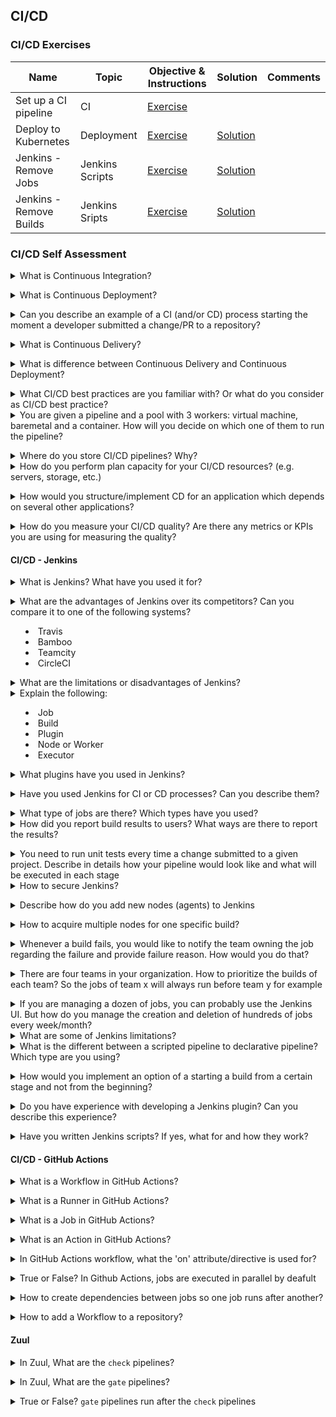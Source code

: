 ## CI/CD

### CI/CD Exercises

|Name|Topic|Objective & Instructions|Solution|Comments|
|--------|--------|------|----|----|
| Set up a CI pipeline | CI | [Exercise](ci_for_open_source_project.md) | | |
| Deploy to Kubernetes | Deployment | [Exercise](deploy_to_kubernetes.md) | [Solution](solutions/deploy_to_kubernetes/README.md) | |
| Jenkins - Remove Jobs | Jenkins Scripts | [Exercise](remove_jobs.md) | [Solution](solutions/remove_jobs_solution.groovy) | |
| Jenkins - Remove Builds | Jenkins Sripts | [Exercise](remove_builds.md) | [Solution](solutions/remove_builds_solution.groovy) | |

### CI/CD Self Assessment

<details>
<summary>What is Continuous Integration?</summary><br><b>

A development practice where developers integrate code into a shared repository frequently. It can range from a couple of changes every day or a week to a couple of changes in one hour in larger scales.

Each piece of code (change/patch) is verified, to make the change is safe to merge. Today, it's a common practice to test the change using an automated build that makes sure the code can be integrated. It can be one build which runs several tests in different levels (unit, functional, etc.) or several separate builds that all or some has to pass in order for the change to be merged into the repository.
</b></details>

<details>
<summary>What is Continuous Deployment?</summary><br><b>

A development strategy used by developers to release software automatically into production where any code commit must pass through an automated testing phase. Only when this is successful is the release considered production worthy. This eliminates any human interaction and should be implemented only after production-ready pipelines have been set with real-time monitoring and reporting of deployed assets. If any issues are detected in production it should be easy to rollback to previous working state.

For more info please read [here](https://www.atlassian.com/continuous-delivery/continuous-deployment)
</b></details>

<details>
<summary>Can you describe an example of a CI (and/or CD) process starting the moment a developer submitted a change/PR to a repository?</summary><br><b>

There are many answers for such a question, as CI processes vary, depending on the technologies used and the type of the project to where the change was submitted.
Such processes can include one or more of the following stages:

* Compile 
* Build
* Install
* Configure
* Update
* Test

An example of one possible answer:

A developer submitted a pull request to a project. The PR (pull request) triggered two jobs (or one combined job). One job for running lint test on the change and the second job for building a package which includes the submitted change, and running multiple api/scenario tests using that package. Once all tests passed and the change was approved by a maintainer/core, it's merged/pushed to the repository. If some of the tests failed, the change will not be allowed to merged/pushed to the repository.

A complete different answer or CI process, can describe how a developer pushes code to a repository, a workflow then triggered to build a container image and push it to the registry. Once in the registry, the k8s cluster is applied with the new changes.
</b></details>

<details>
<summary>What is Continuous Delivery?</summary><br><b>

A development strategy used to frequently deliver code to QA and Ops for testing. This entails having a staging area that has production like features where changes can only be accepted for production after a manual review. Because of this human entanglement there is usually a time lag between release and review making it slower and error prone as compared to continuous deployment.

For more info please read [here](https://www.atlassian.com/continuous-delivery/continuous-deployment)
</b></details>

<details>
<summary>What is difference between Continuous Delivery and Continuous Deployment?</summary><br><b>

Both encapsulate the same process of deploying the changes which were compiled and/or tested in the CI pipelines.<br>
The difference between the two is that Continuous Delivery isn't fully automated process as opposed to Continuous Deployment where every change that is tested in the process is eventually deployed to production. In continuous delivery someone is either approving the deployment process or the deployment process is based on constraints and conditions (like time constraint of deploying every week/month/...)
</b></details>

<details>
<summary>What CI/CD best practices are you familiar with? Or what do you consider as CI/CD best practice?</summary><br><b>

* Commit and test often.
* Testing/Staging environment should be a clone of production environment.
* Clean up your environments (e.g. your CI/CD pipelines may create a lot of resources. They should also take care of cleaning up everything they create)
* The CI/CD pipelines should provide the same results when executed locally or remotely
* Treat CI/CD as another application in your organization. Not as a glue code.
* On demand environments instead of pre-allocated resources for CI/CD purposes
* Stages/Steps/Tasks of pipelines should be shared between applications or microservices (don't re-invent common tasks like "cloning a project")
</b></details>

<details>
<summary>You are given a pipeline and a pool with 3 workers: virtual machine, baremetal and a container. How will you decide on which one of them to run the pipeline?</summary><br><b>

The decision on which type of worker (virtual machine, bare-metal, or container) to use for running a pipeline would depend on several factors, including the nature of the pipeline, the requirements of the software being built, the available resources, and the specific goals and constraints of the development and deployment process. Here are some considerations that can help in making the decision:

1. Pipeline requirements
2. Resource availability
3. Scalability and flexibility
4. Deployment and isolation requirements
5. Security considerations
6. Development and operational workflows
7. Cost considerations

Based on these considerations, the appropriate choice of worker (virtual machine, bare-metal, or container) for running the pipeline would be determined by weighing the pros and cons of each option and aligning with the specific requirements, resources, and goals of the development and deployment process. It may also be useful to consult with relevant stakeholders, such as developers, operations, and infrastructure teams, to gather input and make an informed decision.
</b></details>

<details>
<summary>Where do you store CI/CD pipelines? Why?</summary><br><b>

There are multiple approaches as to where to store the CI/CD pipeline definitions:

1. App Repository - store them in the same repository of the application they are building or testing (perhaps the most popular one)
2. Central Repository - store all organization's/project's CI/CD pipelines in one separate repository (perhaps the best approach when multiple teams test the same set of projects and they end up having many pipelines)
3. CI repo for every app repo - you separate CI related code from app code but you don't put everything in one place (perhaps the worst option due to the maintenance)
4. The platform where the CI/CD pipelines are being executed (e.g. Kubernetes Cluster in case of Tekton/OpenShift Pipelines).
</b></details>

<details>
<summary>How do you perform plan capacity for your CI/CD resources? (e.g. servers, storage, etc.)</summary><br><b>

Capacity planning for CI/CD resources involves estimating the resources required to support the CI/CD pipeline and ensuring that the infrastructure has enough capacity to meet the demands of the pipeline. Here are some steps to perform capacity planning for CI/CD resources:

1. Analyze workload
2. Monitor current usage
3. Identify resource bottlenecks
4. Forecast future demand
5. Plan for growth
6. Consider scalability and elasticity
7. Evaluate cost and budget
8. Continuously monitor and adjust

By following these steps, you can effectively plan the capacity for your CI/CD resources, ensuring that your pipeline has sufficient resources to operate efficiently and meet the demands of your development process.
</b></details>

<details>
<summary>How would you structure/implement CD for an application which depends on several other applications?</summary><br><b>

Implementing Continuous Deployment (CD) for an application that depends on several other applications requires careful planning and coordination to ensure smooth and efficient deployment of changes across the entire ecosystem. Here are some general steps to structure/implement CD for an application with dependencies:

1. Define the deployment pipeline
2. Automate the deployment process
3. Version control and dependency management
4. Continuous integration and testing
5. Rolling deployments
6. Monitor and manage dependencies
7. Testing across the ecosystem
8. Rollback and recovery strategies
9. Security and compliance
10. Documentation and communication

Implementing CD for an application with dependencies requires careful planning, coordination, and automation to ensure efficient and reliable deployments. By following best practices such as automation, version control, testing, monitoring, rollback strategies, and effective communication, you can ensure a smooth and successful CD process for your application ecosystem.
</b></details>

<details>
<summary>How do you measure your CI/CD quality? Are there any metrics or KPIs you are using for measuring the quality?</summary><br><b>

Measuring the quality of CI/CD processes is crucial to identify areas for improvement, ensure efficient and reliable software delivery, and achieve continuous improvement. Here are some commonly used metrics and KPIs (Key Performance Indicators) to measure CI/CD quality:

1. Build Success Rate: This metric measures the percentage of successful builds compared to the total number of builds. A high build success rate indicates that the majority of builds are successful and the CI/CD pipeline is stable.
2. Build and Deployment Time: This metric measures the time it takes to build and deploy changes from code commit to production. Faster build and deployment times indicate shorter feedback loops and faster time to market.
3. Deployment Frequency: This metric measures the frequency of deployments to production within a given time period. Higher deployment frequency indicates faster release cycles and more frequent updates to production.
4. Mean Time to Detect (MTTD): This metric measures the average time it takes to detect issues or defects in the CI/CD pipeline or production environment. Lower MTTD indicates faster detection and resolution of issues, leading to higher quality and more reliable deployments.
5. Mean Time to Recover (MTTR): This metric measures the average time it takes to recover from issues or incidents in the CI/CD pipeline or production environment. Lower MTTR indicates faster recovery and reduced downtime, leading to higher availability and reliability.
6. Feedback Loop Time: This metric measures the time it takes to receive feedback on code changes, including code reviews, test results, and other feedback mechanisms. Faster feedback loop times enable quicker iterations and faster improvements in the CI/CD process.
7. Customer Satisfaction: This metric measures the satisfaction of end-users or customers with the quality and reliability of the deployed software. Higher customer satisfaction indicates that the CI/CD process is delivering high-quality software that meets customer expectations.

These are just some examples of metrics and KPIs that can be used to measure the quality of CI/CD processes. It's important to choose metrics that align with the goals and objectives of your organization and regularly track and analyze them to continuously improve the CI/CD process and ensure high-quality software delivery.
</b></details>

#### CI/CD - Jenkins

<details>
<summary>What is Jenkins? What have you used it for?</summary><br><b>

Jenkins is an open source automation tool written in Java with plugins built for Continuous Integration purpose. Jenkins is used to build and test your software projects continuously making it easier for developers to integrate changes to the project, and making it easier for users to obtain a fresh build. It also allows you to continuously deliver your software by integrating with a large number of testing and deployment technologies.

Jenkins integrates development life-cycle processes of all kinds, including build, document, test, package, stage, deploy, static analysis and much more.

</b></details>

<details>
<summary>What are the advantages of Jenkins over its competitors? Can you compare it to one of the following systems?

  * Travis
  * Bamboo
  * Teamcity
  * CircleCI</summary><br><b>

  Jenkins has several advantages over its competitors, including Travis, Bamboo, TeamCity, and CircleCI. Here are some of the key advantages:

1. Open-source and free
2. Customizable and flexible
3. Wide range of integrations and Plugins
4. Active and supportive community

When comparing Jenkins to its competitors, there are some key differences in terms of features and capabilities. For example:

- Travis: Travis is a cloud-based CI/CD platform that is known for its ease of use and fast setup. However, it has fewer customization options and integrations compared to Jenkins.
- Bamboo: Bamboo is a CI/CD tool from Atlassian, the makers of JIRA and Confluence. It provides a range of features for building, testing, and deploying software, but it can be more expensive and complex to set up compared to Jenkins.
- TeamCity: TeamCity is a CI/CD tool from JetBrains, the makers of IntelliJ IDEA. It provides a range of features for building, testing, and deploying software, but it can be more complex and resource-intensive compared to Jenkins.
- CircleCI: CircleCI is a cloud-based CI/CD platform that is known for its fast build times and easy integration with GitHub. However, it can be more expensive compared to Jenkins, especially for larger projects.
</b></details>

<details>
<summary>What are the limitations or disadvantages of Jenkins?</summary><br><b>

This might be considered to be an opinionated answer:

* Old fashioned dashboards with not many options to customize it
* Containers readiness (this has improved with Jenkins X)
* By itself, it doesn't have many features. On the other hand, there many plugins created by the community to expand its abilities
* Managing Jenkins and its pipelines as a code can be one hell of a nightmare
</b></details>

<details>
<summary>Explain the following:

- Job
- Build
- Plugin
- Node or Worker
- Executor</summary><br><b>
- Job is an automation definition = what and where to execute once the user clicks on "build" 
- Build is a running instance of a job. You can have one or more builds at any given point of time (unless limited by configuration)
- A worker is the machine/instance on which the build is running. When a build starts, it "acquires" a worker out of a pool to run on it.
- An executor is variable of the worker, defining how many builds can run on that worker in parallel. An executor value of 3 means, that 3 builds can run at any point on that executor (not necessarily of the same job. Any builds)
</b></details>

<details>
<summary>What plugins have you used in Jenkins?</summary><br><b>

Jenkins has a vast library of plugins, and the most commonly used plugins depend on the specific needs and requirements of each organization. However, here are some of the most popular and widely used plugins in Jenkins:

    Pipeline: This plugin allows users to create and manage complex, multi-stage pipelines using a simple and easy-to-use scripting language. It provides a powerful and flexible way to automate the entire software delivery process, from code commit to deployment.

    Git: This plugin provides integration with Git, one of the most popular version control systems used today. It allows users to pull code from Git repositories, trigger builds based on code changes, and push code changes back to Git.

    Docker: This plugin provides integration with Docker, a popular platform for building, shipping, and running distributed applications. It allows users to build and run Docker containers as part of their build process, enabling easy and repeatable deployment of applications.

    JUnit: This plugin provides integration with JUnit, a popular unit testing framework for Java applications. It allows users to run JUnit tests as part of their build process and generates reports and statistics on test results.

    Cobertura: This plugin provides code coverage reporting for Java applications. It allows users to measure the code coverage of their tests and generate reports on which parts of the code are covered by tests.

    Email Extension: This plugin provides advanced email notification capabilities for Jenkins. It allows users to customize the content and format of email notifications, including attachments, and send notifications to specific users or groups based on build results.

    Artifactory: This plugin provides integration with Artifactory, a popular artifact repository for storing and managing binaries and dependencies. It allows users to publish and retrieve artifacts from Artifactory as part of their build process.

    SonarQube: This plugin provides integration with SonarQube, a popular code quality analysis tool. It allows users to run code quality checks and generate reports on code quality metrics such as code complexity, code duplication, and code coverage.
</b></details>

<details>
<summary>Have you used Jenkins for CI or CD processes? Can you describe them?</summary><br><b>

Let's assume we have a web application built using Node.js, and we want to automate its build and deployment process using Jenkins. Here is how we can set up a simple CI/CD pipeline using Jenkins:

1. Install Jenkins: We can install Jenkins on a dedicated server or on a cloud platform such as AWS or Google Cloud.
2. Install necessary plugins: Depending on the specific requirements of the project, we may need to install plugins such as NodeJS, Git, Docker, and any other plugins required by the project.
3. Create a new job: In Jenkins, a job is a defined set of instructions for automating a particular task. We can create a new job and configure it to build our Node.js application.
4. Configure the job: We can configure the job to pull the latest code from the Git repository, install any necessary dependencies using Node.js, run unit tests, and build the application using a build script.
5. Set up a deployment environment: We can set up a separate environment for deploying the application, such as a staging or production environment. We can use Docker to create a container image of the application and deploy it to the environment.
6. Set up continuous deployment: We can configure the job to automatically deploy the application to the deployment environment if the build and tests pass.
7. Monitor and troubleshoot: We can monitor the pipeline for errors or failures and troubleshoot any issues that arise.

This is just a simple example of a CI/CD pipeline using Jenkins, and the specific implementation details may vary depending on the requirements of the project.
</b></details>

<details>
<summary>What type of jobs are there? Which types have you used?</summary><br><b>

In Jenkins, there are various types of jobs, including:

1. Freestyle job: This is the most common type of job in Jenkins, which allows users to define custom build steps and configure various options, including build triggers, SCM polling, and post-build actions.
2. Pipeline job: Pipeline job is a newer feature in Jenkins that allows users to define a pipeline of jobs that can be executed in a specific order. The pipeline can be defined using a Jenkinsfile, which provides a script-like syntax for defining the pipeline stages, steps, and conditions.
3. Multi-configuration job: This type of job allows users to execute the same job with multiple configurations, such as different operating systems, browsers, or devices. Jenkins will execute the job for each configuration specified, providing a matrix of results.
4. Maven job: This type of job is specifically designed for building Java applications using the Maven build tool. Jenkins will execute the Maven build process, including compiling, testing, and packaging the application.
5. Parameterized job: This type of job allows users to define parameters that can be passed into the build process at runtime. Parameters can be used to customize the build process, such as specifying the version number or target environment.
</b></details>

<details>
<summary>How did you report build results to users? What ways are there to report the results?</summary><br><b>

You can report via:
  * Emails
  * Messaging apps
  * Dashboards

Each has its own disadvantages and advantages. Emails for example, if sent too often, can be eventually disregarded or ignored.
</b></details>

<details>
<summary>You need to run unit tests every time a change submitted to a given project. Describe in details how your pipeline would look like and what will be executed in each stage</summary><br><b>

The pipelines will have multiple stages:

  * Clone the project
  * Install test dependencies (for example, if I need tox package to run the tests, I will install it in this stage)
  * Run unit tests
  * (Optional) report results (For example an email to the users)
  * Archive the relevant logs/files
</b></details>

<details>
<summary>How to secure Jenkins?</summary><br><b>

 [Jenkins documentation](https://www.jenkins.io/doc/book/security/securing-jenkins/) provides some basic intro for securing your Jenkins server.
</b></details>

<details>
<summary>Describe how do you add new nodes (agents) to Jenkins</summary><br><b>

You can describe the UI way to add new nodes but better to explain how to do in a way that scales like a script or using dynamic source for nodes like one of the existing clouds.
</b></details>

<details>
<summary>How to acquire multiple nodes for one specific build?</summary><br><b>

To acquire multiple nodes for a specific build in Jenkins, you can use the "Parallel" feature in the pipeline script. The "Parallel" feature allows you to run multiple stages in parallel, and each stage can run on a different node.

Here is an example pipeline script that demonstrates how to acquire multiple nodes for a specific build:

```tsx
pipeline {
    agent any
    stages {
        stage('Build') {
            parallel {
                stage('Node 1') {
                    agent { label 'node1' }
                    steps {
                        // Run build commands on Node 1
                    }
                }
                stage('Node 2') {
                    agent { label 'node2' }
                    steps {
                        // Run build commands on Node 2
                    }
                }
                stage('Node 3') {
                    agent { label 'node3' }
                    steps {
                        // Run build commands on Node 3
                    }
                }
            }
        }
        stage('Deploy') {
            agent any
            steps {
                // Deploy the built artifacts
            }
        }
    }
}
```

In this example, the "Build" stage has three parallel stages, each running on a different node labeled as "node1", "node2", and "node3". The "Deploy" stage runs after the build is complete and runs on any available node.

To use this pipeline script, you will need to have the three nodes (node1, node2, and node3) configured in Jenkins. You will also need to ensure that the necessary build commands and dependencies are installed on each node.
</b></details>

<details>
<summary>Whenever a build fails, you would like to notify the team owning the job regarding the failure and provide failure reason. How would you do that?</summary><br><b>

In Jenkins, you can use the "Email Notification" plugin to notify a team when a build fails. Here are the steps to set up email notifications for failed builds:

1. Install the "Email Notification" plugin if it's not already installed in Jenkins.
2. Go to the Jenkins job configuration page and click on "Configure".
3. Scroll down to the "Post-build Actions" section and click on "Add post-build action".
4. Select "Editable Email Notification" from the list of options.
5. Fill out the required fields, such as the recipient email addresses, subject line, and email content. You can use Jenkins environment variables, such as ${BUILD_URL} and ${BUILD_LOG}, to include build-specific information in the email content.
6. In the "Advanced Settings" section, select the "Send to recipients" option and choose "Only on failure" from the dropdown menu.
7. Click "Save" to save the job configuration.

With this setup, Jenkins will send an email notification to the specified recipients whenever a build fails, providing them with the failure reason and any other relevant information.
</b></details>

<details>
<summary>There are four teams in your organization. How to prioritize the builds of each team? So the jobs of team x will always run before team y for example</summary><br><b>

In Jenkins, you can prioritize the builds of each team by using the "Priority Sorter" plugin. Here are the steps to set up build prioritization:

1. Install the "Priority Sorter" plugin if it's not already installed in Jenkins.
2. Go to the Jenkins system configuration page and click on "Configure Global Security". Scroll down to the "Access Control" section and click on "Per-project basis".
3. In the "Project default actions" section, select "Configure build triggers and execution" from the dropdown menu. Click on "Add user or group" and add the groups that represent each team in your organization.
4. Go to each Jenkins job configuration page and click on "Configure". Scroll down to the "Build Environment" section and click on "Add build step". Select "Set build priority with Priority Sorter" from the list of options.
5. Set the priority of the job based on the team that owns it. For example, if Team X owns the job, set the priority to a higher value than the jobs owned by Team Y. Click "Save" to save the job configuration.

With this setup, Jenkins will prioritize the builds of each team based on the priority value set in the job configuration. Jobs owned by Team X will have a higher priority than jobs owned by Team Y, ensuring that they are executed first.
</b></details>

<details>
<summary>If you are managing a dozen of jobs, you can probably use the Jenkins UI. But how do you manage the creation and deletion of hundreds of jobs every week/month?</summary><br><b>

Managing the creation and deletion of hundreds of jobs every week/month in Jenkins can be a daunting task if done manually through the UI. Here are some approaches to manage large numbers of jobs efficiently:

1. Use job templates
2. Use Job DSL
3. Use Jenkins REST API
4. Use a configuration management tool
5. Use a Jenkins job management tool
</b></details>

<details>
<summary>What are some of Jenkins limitations?</summary><br><b>

  * Testing cross-dependencies (changes from multiple projects together)
  * Starting builds from any stage (although Cloudbees implemented something called checkpoints)
</b></details>

<details>
<summary>What is the different between a scripted pipeline to declarative pipeline? Which type are you using?</summary><br><b>

Jenkins supports two types of pipelines: Scripted pipelines and Declarative pipelines.

Scripted pipelines use Groovy syntax and provide a high degree of flexibility and control over the build process. Scripted pipelines allow developers to write custom code to handle complex scenarios, but can be complex and hard to maintain.

Declarative pipelines are a newer feature and provide a simpler way to define pipelines using YAML syntax. Declarative pipelines provide a more structured and opinionated way to define builds, making it easier to get started with pipelines and reducing the risk of errors.

Some key differences between the two types of pipelines are:

1. Syntax: Scripted pipelines use Groovy syntax while declarative pipelines use YAML syntax.
2. Structure: Declarative pipelines have a more structured format and define specific stages, while scripted pipelines provide more flexibility in defining build stages and steps.
3. Error handling: Declarative pipelines provide a more comprehensive error handling system with built-in conditions and actions, while scripted pipelines require more manual error handling.
4. Ease of use: Declarative pipelines are easier to use for beginners and provide a simpler syntax, while scripted pipelines require more expertise in Groovy and can be more complex.
5. Maintenance: Declarative pipelines are easier to maintain and can be modified with less effort compared to scripted pipelines, which can be more difficult to modify and extend over time.

I am familiar with both types of pipelines, but generally prefer declarative pipelines for their ease of use and simplicity.
</b></details>

<details>
<summary>How would you implement an option of a starting a build from a certain stage and not from the beginning?</summary><br><b>

To implement an option of starting a build from a certain stage and not from the beginning in a Jenkins pipeline, we can use the `when` directive along with a custom parameter to determine the starting stage. Here are the steps to implement this:

1. Add a custom parameter to the pipeline. This parameter can be a simple string or a more complex data type like a map.
    
    ```tsx
    parameters {
        string(name: 'START_STAGE', defaultValue: '', description: 'The name of the stage to start the build from')
    }
    ```
    
2. Use the `when` directive to conditionally execute stages based on the value of the `START_STAGE` parameter.
    
    ```tsx
    stage('Build') {
        when {
            expression {
                params.START_STAGE == '' || currentStage.name == params.START_STAGE
            }
        }
        // Build steps go here
    }
    
    stage('Test') {
        when {
            expression {
                params.START_STAGE == '' || currentStage.name == params.START_STAGE || previousStage.result == 'SUCCESS'
            }
        }
        // Test steps go here
    }
    
    stage('Deploy') {
        when {
            expression {
                params.START_STAGE == '' || currentStage.name == params.START_STAGE || previousStage.result == 'SUCCESS'
            }
        }
        // Deploy steps go here
    }
    ```
    

  In this example, we use the `when` directive to execute each stage only if the `START_STAGE` parameter is empty or matches the current stage's name. Additionally, for the `Test` and `Deploy` stages, we also check if the previous stage executed successfully before running.

3. Trigger the pipeline and pass the `START_STAGE` parameter as needed.
    
    ```tsx
    pipeline {
        agent any
        parameters {
            string(name: 'START_STAGE', defaultValue: '', description: 'The name of the stage to start the build from')
        }
        stages {
            stage('Build') {
                // Build steps go here
            }
            stage('Test') {
                // Test steps go here
            }
            stage('Deploy') {
                // Deploy steps go here
            }
        }
    }
    ```
    

When triggering the pipeline, you can pass the `START_STAGE` parameter to start the build from a specific stage.

For example, if you want to start the build from the `Test` stage, you can trigger the pipeline with the `START_STAGE` parameter set to `'Test'`:

```tsx
pipeline?START_STAGE=Test
```

This will cause the pipeline to skip the `Build` stage and start directly from the `Test` stage.
</b></details>

<details>
<summary>Do you have experience with developing a Jenkins plugin? Can you describe this experience?</summary><br><b>

Developing a Jenkins plugin requires knowledge of Java and familiarity with Jenkins API. The process typically involves setting up a development environment, creating a new plugin project, defining the plugin's extension points, and implementing the desired functionality using Java code. Once the plugin is developed, it can be packaged and deployed to Jenkins.

The Jenkins plugin ecosystem is extensive, and there are many resources available to assist with plugin development, including documentation, forums, and online communities. Additionally, Jenkins provides tools such as Jenkins Plugin POM Generator and Jenkins Plugin Manager to help with plugin development and management.
</b></details>

<details>
<summary>Have you written Jenkins scripts? If yes, what for and how they work?</summary><br><b>
</b></details>

#### CI/CD - GitHub Actions

<details>
<summary>What is a Workflow in GitHub Actions?</summary><br><b>

A YAML file that defines the automation actions and instructions to execute upon a specific event.<br>
The file is placed in the repository itself.

A Workflow can be anything - running tests, compiling code, building packages, ...
</b></details>

<details>
<summary>What is a Runner in GitHub Actions?</summary><br><b>

A workflow has to be executed somewhere. The environment where the workflow is executed is called Runner.<br>
A Runner can be an on-premise host or GitHub hoste
</b></details>

<details>
<summary>What is a Job in GitHub Actions?</summary><br><b>

A job is a series of steps which are executed on the same runner/environment.<br>
A workflow must include at least one job.
</b></details>

<details>
<summary>What is an Action in GitHub Actions?</summary><br><b>

An action is the smallest unit in a workflow. It includes the commands to execute as part of the job.
</b></details>

<details>
<summary>In GitHub Actions workflow, what the 'on' attribute/directive is used for?</summary><br><b>

Specify upon which events the workflow will be triggered.<br>
For example, you might configure the workflow to trigger every time a changed is pushed to the repository.
</b></details>

<details>
<summary>True or False? In Github Actions, jobs are executed in parallel by deafult</summary><br><b>

True
</b></details>

<details>
<summary>How to create dependencies between jobs so one job runs after another?</summary><br><b>

Using the "needs" attribute/directive.

```
jobs:
  job1:
  job2:
    needs: job1
```

In the above example, job1 must complete successfully before job2 runs
</b></details>

<details>
<summary>How to add a Workflow to a repository?</summary><br><b>
CLI:

1. Create the directory `.github/workflows` in the repository
2. Add a YAML file

UI:

1. In the repository page, click on "Actions"
2. Choose workflow and click on "Set up this workflow"
</b></details>

#### Zuul

<details>
<summary>In Zuul, What are the <code>check</code> pipelines?</summary><br><b>

`check` pipeline are triggered when a patch is uploaded to a code review system (e.g. Gerrit).<br>
</b></details>

<details>
<summary>In Zuul, What are the <code>gate</code> pipelines?</summary><br><b>

`gate` pipeline are triggered when a code reviewer approves the change in a code review system (e.g. Gerrit)
</b></details>

<details>
<summary>True or False? <code>gate</code> pipelines run after the <code>check</code> pipelines</summary><br><b>

True. `check` pipeline run when the change is uploaded, while the `gate` pipelines run when the change is approved by a reviewer
</b></details>
